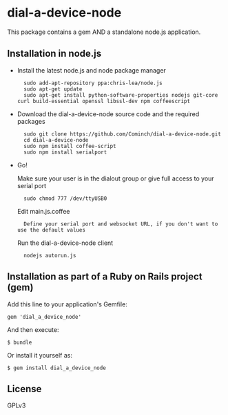 dial-a-device-node
==================

This package contains a gem AND a standalone node.js application.

## Installation in node.js

* Install the latest node.js and node package manager

		sudo add-apt-repository ppa:chris-lea/node.js
		sudo apt-get update
		sudo apt-get install python-software-properties nodejs git-core curl build-essential openssl libssl-dev npm coffeescript

* Download the dial-a-device-node source code and the required packages

		sudo git clone https://github.com/Cominch/dial-a-device-node.git
		cd dial-a-device-node
		sudo npm install coffee-script
		sudo npm install serialport

* Go!

	Make sure your user is in the dialout group or give full access to your serial port

		sudo chmod 777 /dev/ttyUSB0

	Edit main.js.coffee

		Define your serial port and websocket URL, if you don't want to use the default values

	Run the dial-a-device-node client

		nodejs autorun.js


## Installation as part of a Ruby on Rails project (gem)

Add this line to your application's Gemfile:

    gem 'dial_a_device_node'

And then execute:

    $ bundle

Or install it yourself as:

    $ gem install dial_a_device_node


## License

GPLv3